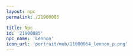 ```yaml
---
layout: npc
permalink: /21900085

title: Npc
id: '21900085'
npc_name: 'Lennon'
icon_url: 'portrait/mob/11000064_lennon_p.png'
---
```

